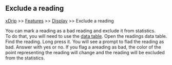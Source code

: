 ## Exclude a reading
[xDrip](../../README.md) >> [Features](../Features_page.md) >> [Display](./Display.md) >> Exclude a reading  
  
You can mark a reading as a bad reading and exclude it from statistics.  
To do that, you will need to use the [data table](../Datatables.md).  Open the readings data table.  Find the reading.  Long press it.  You will see a prompt to flad the reading as bad.  Answer with yes or no.  If you flag a areading as bad, the color of the point representing the reading will change and the reading will be excluded from the statistics.   
